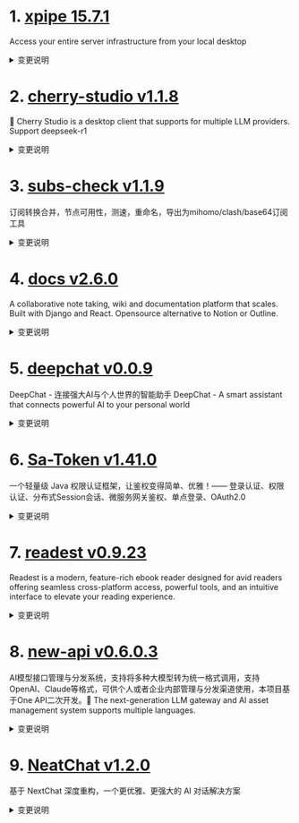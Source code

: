 
# 1. [xpipe 15.7.1](https://github.com/xpipe-io/xpipe/releases/tag/15.7.1)  
Access your entire server infrastructure from your local desktop
<details>
<summary>变更说明</summary>

## Performance

A severe performance regression was accidentally introduced in the recent 15.4 release. This release fixes this issue, so you will get much better performance in this version. It is recommended that you upgrade to 15.7.

While investigating, there were also a few other performance issues discovered that will be addressed in one of the next releases.

## Changes

- Add support for Warp on Windows and Linux
- Fix right part of file browser becoming blocked after a tab is split
...  

</details>

# 2. [cherry-studio v1.1.8](https://github.com/CherryHQ/cherry-studio/releases/tag/v1.1.8)  
🍒 Cherry Studio is a desktop client that supports for multiple LLM providers. Support deepseek-r1
<details>
<summary>变更说明</summary>

# 更新内容

1. 知识库设置增加重排模型，提升知识库的准确性
2. 修复部分服务商无法正常对话问题
3. 自定义服务商增加兼容模式，开启兼容模式之后传文档也不会报错了
4. 增加 Github Copilot 服务商
5. PlantUML 预览支持放大和缩小
6. 联网模式支持增强模式，可以预先处理搜索关键词

## What's Changed
...  

</details>

# 3. [subs-check v1.1.9](https://github.com/beck-8/subs-check/releases/tag/v1.1.9)  
订阅转换合并，节点可用性，测速，重命名，导出为mihomo/clash/base64订阅工具
<details>
<summary>变更说明</summary>

## Changelog
* 917b6a2bb223dbb8333937ec9558540913f999f4 op: 
* e82a40735e431dfeda411eda7af2b36f3908bf4e op: update README.md
* e435155cfa59ea7c4be0ebd2fc8f3f84e748e327 update config.example.yaml
* 59e44f52676ec8cfdc25e0aa6cea80e950569e22 update gist.md

  

</details>

# 4. [docs v2.6.0](https://github.com/suitenumerique/docs/releases/tag/v2.6.0)  
A collaborative note taking, wiki and documentation platform that scales. Built with Django and React. Opensource alternative to Notion or Outline.
<details>
<summary>变更说明</summary>

## What's Changed

## Added

- 📝(doc) add publiccode.yml by @bzg 

## Changed

- 🚸(frontend) ctrl+k modal not when editor is focused by @AntoLC 

...  

</details>

# 5. [deepchat v0.0.9](https://github.com/ThinkInAIXYZ/deepchat/releases/tag/v0.0.9)  
DeepChat - 连接强大AI与个人世界的智能助手 DeepChat - A smart assistant that connects powerful AI to your personal world
<details>
<summary>变更说明</summary>

🚀 DeepChat 0.0.9 正式发布 | 重新定义你的 AI 对话体验！
—— 更强大，更灵活，更智能，开启高效沟通新高度 🌟

✨ 本次主要更新内容 ✨
* MCP 服务支持重磅上线
* 优化了体验，修复了大量bug

## MCP 调用 blender 建模

<img width="1677" alt="image" src="https://github.com/user-attachments/assets/d75eee46-3f65-4649-9065-d9e4e8728f6e" />
...  

</details>

# 6. [Sa-Token v1.41.0](https://github.com/dromara/Sa-Token/releases/tag/v1.41.0)  
一个轻量级 Java 权限认证框架，让鉴权变得简单、优雅！—— 登录认证、权限认证、分布式Session会话、微服务网关鉴权、单点登录、OAuth2.0
<details>
<summary>变更说明</summary>

- core: 
	- 修复：修复 `StpUtil.setTokenValue("xxx")`、`loginParameter.getIsWriteHeader()` 空指针的问题。 fix: [#IBKSM0](https://gitee.com/dromara/sa-token/issues/IBKSM0)
	- 修复：将 `SaDisableWrapperInfo.createNotDisabled()` 默认返回值封禁等级改为 -2，以保证向之前版本兼容。
	- 新增：新增基于 SPI 的插件体系。   **[重要]** 
	- 重构：JSON 转换器模块。   **[重要]** 
	- 新增：新增 serializer 序列化模块，控制 `Object` 与 `String` 的序列化方式。   **[重要]** 
	- 重构：重构防火墙模块，增加 hooks 机制。   **[重要]** 
	- 新增：防火墙新增：请求 path 禁止字符校验、Host 检测、请求 Method 检测、请求头检测、请求参数检测。重构目录遍历符检测算法。
	- 重构：重构 `SaTokenDao` 模块，将序列化与存储操作分离。   **[重要]**
	- 重构：重构 `SaTokenDao` 默认实现类，优化底层设计。
...  

</details>

# 7. [readest v0.9.23](https://github.com/readest/readest/releases/tag/v0.9.23)  
Readest is a modern, feature-rich ebook reader designed for avid readers offering seamless cross-platform access, powerful tools, and an intuitive interface to elevate your reading experience.
<details>
<summary>变更说明</summary>

## Release Highlight
* Add options to show/hide header and footer
* Add responsive window size for popup footnotes
* Fix theme color not applied on Safari browsers
* Fix progress not updated to 100% when finished reading

## What's Changed
* fix: refresh page when vertical writing mode is set by @chrox in https://github.com/readest/readest/pull/615
* fix: also set color-scheme in iframe for Safari by @chrox in https://github.com/readest/readest/pull/616
* feat: add options to show/hide header and footer widgets in paginated and scrolled mode, also closes  by @chrox in https://github.com/readest/readest/pull/620
...  

</details>

# 8. [new-api v0.6.0.3](https://github.com/Calcium-Ion/new-api/releases/tag/v0.6.0.3)  
AI模型接口管理与分发系统，支持将多种大模型转为统一格式调用，支持OpenAI、Claude等格式，可供个人或者企业内部管理与分发渠道使用，本项目基于One API二次开发。🍥 The next-generation LLM gateway and AI asset management system supports multiple languages.
<details>
<summary>变更说明</summary>

**Full Changelog**: https://github.com/Calcium-Ion/new-api/compare/v0.6.0.2...v0.6.0.3  

</details>

# 9. [NeatChat v1.2.0](https://github.com/tianzhentech/NeatChat/releases/tag/v1.2.0)  
基于 NextChat 深度重构，一个更优雅、更强大的 AI 对话解决方案
<details>
<summary>变更说明</summary>

M C P！

## What's Changed
* Bump lint-staged from 13.2.2 to 15.5.0 by @dependabot in https://github.com/tianzhentech/NeatChat/pull/17
* Bump eslint-plugin-prettier from 5.1.3 to 5.2.3 by @dependabot in https://github.com/tianzhentech/NeatChat/pull/15
* Bump node-fetch from 3.3.1 to 3.3.2 by @dependabot in https://github.com/tianzhentech/NeatChat/pull/13
* Bump axios from 1.7.5 to 1.8.3 by @dependabot in https://github.com/tianzhentech/NeatChat/pull/14
* Bump remark-breaks from 3.0.2 to 4.0.0 by @dependabot in https://github.com/tianzhentech/NeatChat/pull/16


...  

</details>

